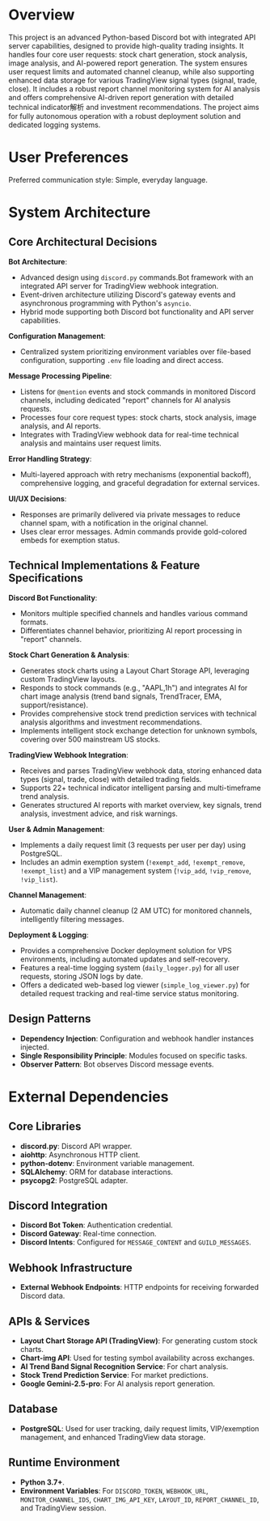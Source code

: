 # Overview

This project is an advanced Python-based Discord bot with integrated API server capabilities, designed to provide high-quality trading insights. It handles four core user requests: stock chart generation, stock analysis, image analysis, and AI-powered report generation. The system ensures user request limits and automated channel cleanup, while also supporting enhanced data storage for various TradingView signal types (signal, trade, close). It includes a robust report channel monitoring system for AI analysis and offers comprehensive AI-driven report generation with detailed technical indicator解析 and investment recommendations. The project aims for fully autonomous operation with a robust deployment solution and dedicated logging systems.

# User Preferences

Preferred communication style: Simple, everyday language.

# System Architecture

## Core Architectural Decisions

**Bot Architecture**:
- Advanced design using `discord.py` commands.Bot framework with an integrated API server for TradingView webhook integration.
- Event-driven architecture utilizing Discord's gateway events and asynchronous programming with Python's `asyncio`.
- Hybrid mode supporting both Discord bot functionality and API server capabilities.

**Configuration Management**:
- Centralized system prioritizing environment variables over file-based configuration, supporting `.env` file loading and direct access.

**Message Processing Pipeline**:
- Listens for `@mention` events and stock commands in monitored Discord channels, including dedicated "report" channels for AI analysis requests.
- Processes four core request types: stock charts, stock analysis, image analysis, and AI reports.
- Integrates with TradingView webhook data for real-time technical analysis and maintains user request limits.

**Error Handling Strategy**:
- Multi-layered approach with retry mechanisms (exponential backoff), comprehensive logging, and graceful degradation for external services.

**UI/UX Decisions**:
- Responses are primarily delivered via private messages to reduce channel spam, with a notification in the original channel.
- Uses clear error messages. Admin commands provide gold-colored embeds for exemption status.

## Technical Implementations & Feature Specifications

**Discord Bot Functionality**:
- Monitors multiple specified channels and handles various command formats.
- Differentiates channel behavior, prioritizing AI report processing in "report" channels.

**Stock Chart Generation & Analysis**:
- Generates stock charts using a Layout Chart Storage API, leveraging custom TradingView layouts.
- Responds to stock commands (e.g., "AAPL,1h") and integrates AI for chart image analysis (trend band signals, TrendTracer, EMA, support/resistance).
- Provides comprehensive stock trend prediction services with technical analysis algorithms and investment recommendations.
- Implements intelligent stock exchange detection for unknown symbols, covering over 500 mainstream US stocks.

**TradingView Webhook Integration**:
- Receives and parses TradingView webhook data, storing enhanced data types (signal, trade, close) with detailed trading fields.
- Supports 22+ technical indicator intelligent parsing and multi-timeframe trend analysis.
- Generates structured AI reports with market overview, key signals, trend analysis, investment advice, and risk warnings.

**User & Admin Management**:
- Implements a daily request limit (3 requests per user per day) using PostgreSQL.
- Includes an admin exemption system (`!exempt_add`, `!exempt_remove`, `!exempt_list`) and a VIP management system (`!vip_add`, `!vip_remove`, `!vip_list`).

**Channel Management**:
- Automatic daily channel cleanup (2 AM UTC) for monitored channels, intelligently filtering messages.

**Deployment & Logging**:
- Provides a comprehensive Docker deployment solution for VPS environments, including automated updates and self-recovery.
- Features a real-time logging system (`daily_logger.py`) for all user requests, storing JSON logs by date.
- Offers a dedicated web-based log viewer (`simple_log_viewer.py`) for detailed request tracking and real-time service status monitoring.

## Design Patterns

- **Dependency Injection**: Configuration and webhook handler instances injected.
- **Single Responsibility Principle**: Modules focused on specific tasks.
- **Observer Pattern**: Bot observes Discord message events.

# External Dependencies

## Core Libraries
- **discord.py**: Discord API wrapper.
- **aiohttp**: Asynchronous HTTP client.
- **python-dotenv**: Environment variable management.
- **SQLAlchemy**: ORM for database interactions.
- **psycopg2**: PostgreSQL adapter.

## Discord Integration
- **Discord Bot Token**: Authentication credential.
- **Discord Gateway**: Real-time connection.
- **Discord Intents**: Configured for `MESSAGE_CONTENT` and `GUILD_MESSAGES`.

## Webhook Infrastructure
- **External Webhook Endpoints**: HTTP endpoints for receiving forwarded Discord data.

## APIs & Services
- **Layout Chart Storage API (TradingView)**: For generating custom stock charts.
- **Chart-img API**: Used for testing symbol availability across exchanges.
- **AI Trend Band Signal Recognition Service**: For chart analysis.
- **Stock Trend Prediction Service**: For market predictions.
- **Google Gemini-2.5-pro**: For AI analysis report generation.

## Database
- **PostgreSQL**: Used for user tracking, daily request limits, VIP/exemption management, and enhanced TradingView data storage.

## Runtime Environment
- **Python 3.7+**.
- **Environment Variables**: For `DISCORD_TOKEN`, `WEBHOOK_URL`, `MONITOR_CHANNEL_IDS`, `CHART_IMG_API_KEY`, `LAYOUT_ID`, `REPORT_CHANNEL_ID`, and TradingView session.